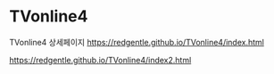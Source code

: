 # TVonline4
TVonline4 상세페이지
https://redgentle.github.io/TVonline4/index.html

https://redgentle.github.io/TVonline4/index2.html
